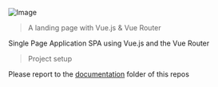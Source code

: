 ![Image](https://github.com/Drozerah/le-deradicaliseur/raw/master/src/assets/bandeau.jpg)

> A landing page with Vue.js & Vue Router

Single Page Application SPA using Vue.js and the Vue Router

> Project setup

Please report to the [documentation](https://github.com/Drozerah/le-deradicaliseur/tree/master/documentation) folder of this repos
